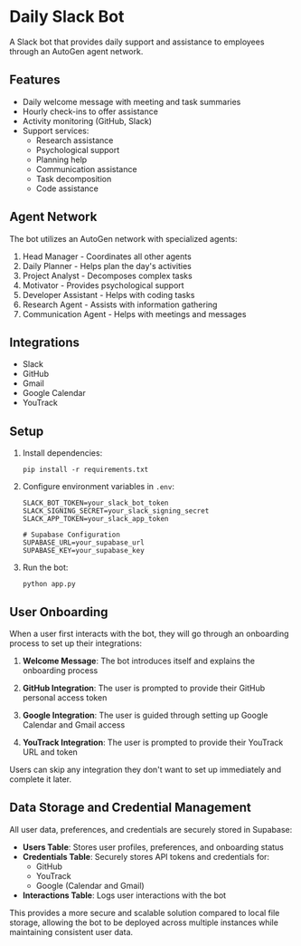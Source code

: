 # Daily Slack Bot

A Slack bot that provides daily support and assistance to employees through an AutoGen agent network.

## Features

- Daily welcome message with meeting and task summaries
- Hourly check-ins to offer assistance
- Activity monitoring (GitHub, Slack)
- Support services:
  - Research assistance
  - Psychological support
  - Planning help
  - Communication assistance
  - Task decomposition
  - Code assistance

## Agent Network

The bot utilizes an AutoGen network with specialized agents:
1. Head Manager - Coordinates all other agents
2. Daily Planner - Helps plan the day's activities
3. Project Analyst - Decomposes complex tasks
4. Motivator - Provides psychological support
5. Developer Assistant - Helps with coding tasks
6. Research Agent - Assists with information gathering
7. Communication Agent - Helps with meetings and messages

## Integrations

- Slack
- GitHub
- Gmail
- Google Calendar
- YouTrack

## Setup

1. Install dependencies:
   ```
   pip install -r requirements.txt
   ```

2. Configure environment variables in `.env`:
   ```
   SLACK_BOT_TOKEN=your_slack_bot_token
   SLACK_SIGNING_SECRET=your_slack_signing_secret
   SLACK_APP_TOKEN=your_slack_app_token
   
   # Supabase Configuration
   SUPABASE_URL=your_supabase_url
   SUPABASE_KEY=your_supabase_key
   ```

3. Run the bot:
   ```
   python app.py
   ```

## User Onboarding

When a user first interacts with the bot, they will go through an onboarding process to set up their integrations:

1. **Welcome Message**: The bot introduces itself and explains the onboarding process

2. **GitHub Integration**: The user is prompted to provide their GitHub personal access token

3. **Google Integration**: The user is guided through setting up Google Calendar and Gmail access

4. **YouTrack Integration**: The user is prompted to provide their YouTrack URL and token

Users can skip any integration they don't want to set up immediately and complete it later.

## Data Storage and Credential Management

All user data, preferences, and credentials are securely stored in Supabase:

- **Users Table**: Stores user profiles, preferences, and onboarding status
- **Credentials Table**: Securely stores API tokens and credentials for:
  - GitHub
  - YouTrack
  - Google (Calendar and Gmail)
- **Interactions Table**: Logs user interactions with the bot

This provides a more secure and scalable solution compared to local file storage, allowing the bot to be deployed across multiple instances while maintaining consistent user data.
